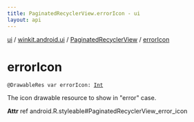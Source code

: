 ```yaml
---
title: PaginatedRecyclerView.errorIcon - ui
layout: api
---
```


<div class='api-docs-breadcrumbs'><a href="../../index.html">ui</a> / <a href="../index.html">winkit.android.ui</a> / <a href="index.html">PaginatedRecyclerView</a> / <a href="./error-icon.html">errorIcon</a></div>

# errorIcon

<div class="signature"><code><span class="identifier">@DrawableRes</span> <span class="keyword">var </span><span class="identifier">errorIcon</span><span class="symbol">: </span><a href="https://kotlinlang.org/api/latest/jvm/stdlib/kotlin/-int/index.html"><span class="identifier">Int</span></a></code></div>

The icon drawable resource to show in "error" case.

**Attr**
ref android.R.styleable#PaginatedRecyclerView_error_icon


